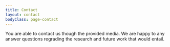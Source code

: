 ```yaml
---
title: Contact
layout: contact
bodyClass: page-contact
---
```


You are able to contact us though the provided media.
We are happy to any answer questions regrading the research and future work
that would entail. 